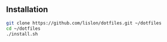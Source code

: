 Installation
------------

``` bash
git clone https://github.com/lislon/dotfiles.git ~/dotfiles
cd ~/dotfiles
./install.sh
```
